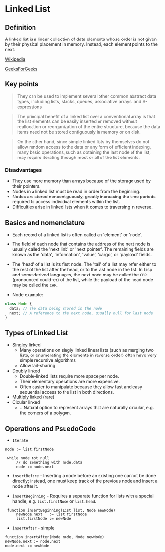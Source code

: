 # Linked List

## Definition

A linked list is a linear collection of data elements whose order is not given by their physical placement in memory. Instead, each element points to the next.

[Wikipedia](https://en.wikipedia.org/wiki/Linked_list)

[GeeksForGeeks](https://www.geeksforgeeks.org/data-structures/linked-list/)

## Key points

> They can be used to implement several other common abstract data types, including lists, stacks, queues, associative arrays, and S-expressions

> The principal benefit of a linked list over a conventional array is that the list elements can be easily inserted or removed without reallocation or reorganization of the entire structure, because the data items need not be stored contiguously in memory or on disk.

> On the other hand, since simple linked lists by themselves do not allow random access to the data or any form of efficient indexing, many basic operations, such as obtaining the last node of the list, may require iterating through most or all of the list elements.

### Disadvantages

- They use more memory than arrays because of the storage used by their pointers.
- Nodes in a linked list must be read in order from the beginning.
- Nodes are stored noncontiguously, greatly increasing the time periods required to access individual elements within the list.
- Difficulties arise in linked lists when it comes to traversing in reverse.

## Basics and nomenclature

- Each record of a linked list is often called an 'element' or 'node'.

- The field of each node that contains the address of the next node is usually called the 'next link' or 'next pointer'. The remaining fields are known as the 'data', 'information', 'value', 'cargo', or 'payload' fields.

- The 'head' of a list is its first node. The 'tail' of a list may refer either to the rest of the list after the head, or to the last node in the list. In Lisp and some derived languages, the next node may be called the `CDR` (pronounced could-er) of the list, while the payload of the head node may be called the `CAR`.

- Node example:

```js
class Node {
  data; // The data being stored in the node
  next; // A reference to the next node, usually null for last node
}
```

## Types of Linked List

- Singley linked
  - Many operations on singly linked linear lists (such as merging two lists, or enumerating the elements in reverse order) often have very simple recursive algorithms
  - Allow tail-sharing
- Doubly linked
  - Double-linked lists require more space per node.
  - Their elementary operations are more expensive.
  - Often easier to manipulate because they allow fast and easy sequential access to the list in both directions.
- Multiply linked (rare)
- Cicular linked
  - ...Natural option to represent arrays that are naturally circular, e.g. the corners of a polygon.

## Operations and PsuedoCode

- `Iterate`

```
node := list.firstNode

 while node not null
     // do something with node.data
     node := node.next
```

- `insertBefore` - Inserting a node before an existing one cannot be done directly; instead, one must keep track of the previous node and insert a node after it.

- `insertBeginning` - Requires a separate function for lists with a special handle, e.g. `list.firstNode` or `list.head`.

```
 function insertBeginning(List list, Node newNode)
     newNode.next   := list.firstNode
     list.firstNode := newNode
```

- `insertAfter` - simple

```
function insertAfter(Node node, Node newNode)
newNode.next := node.next
node.next := newNode
```
